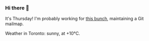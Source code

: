 ### Hi there :wave:

It's Thursday! I'm probably working for [this bunch](https://github.com/kohofinancial), maintaining a Git mailmap.

Weather in Toronto: sunny, at +10°C.
